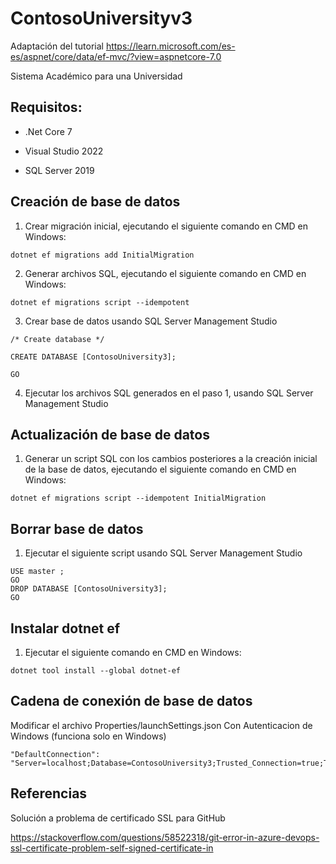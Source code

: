 # ContosoUniversityv3

Adaptación del tutorial https://learn.microsoft.com/es-es/aspnet/core/data/ef-mvc/?view=aspnetcore-7.0

Sistema Académico para una Universidad

## Requisitos:

- .Net Core 7

- Visual Studio 2022

- SQL Server 2019



## Creación de base de datos

1. Crear migración inicial, ejecutando el siguiente comando en CMD en Windows:
```
dotnet ef migrations add InitialMigration
```

2. Generar archivos SQL, ejecutando el siguiente comando en CMD en Windows: 
```
dotnet ef migrations script --idempotent
```

3. Crear base de datos usando SQL Server Management Studio
```
/* Create database */

CREATE DATABASE [ContosoUniversity3];

GO
```

4. Ejecutar los archivos SQL generados en el paso 1, usando SQL Server Management Studio

## Actualización de base de datos
1. Generar un script SQL con los cambios posteriores a la creación inicial de la base de datos, ejecutando el siguiente comando en CMD en Windows:
```
dotnet ef migrations script --idempotent InitialMigration
```

## Borrar base de datos
1. Ejecutar el siguiente script usando SQL Server Management Studio
```
USE master ;  
GO  
DROP DATABASE [ContosoUniversity3];
GO
```

## Instalar dotnet ef
1. Ejecutar el siguiente comando en CMD en Windows:
```
dotnet tool install --global dotnet-ef
```

## Cadena de conexión de base de datos
Modificar el archivo Properties/launchSettings.json
Con Autenticacion de Windows (funciona solo en Windows)
```
"DefaultConnection": "Server=localhost;Database=ContosoUniversity3;Trusted_Connection=true;TrustServerCertificate=True;MultipleActiveResultSets=true;"
```

## Referencias

Solución a problema de certificado SSL para GitHub

https://stackoverflow.com/questions/58522318/git-error-in-azure-devops-ssl-certificate-problem-self-signed-certificate-in
